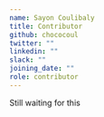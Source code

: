 ```yaml
---
name: Sayon Coulibaly
title: Contributor
github: chococoul
twitter: ""
linkedin: ""
slack: ""
joining_date: ""
role: contributor
---
```


Still waiting for this

